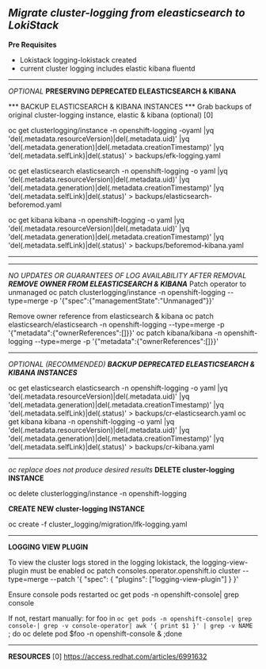 *Migrate cluster-logging from eleasticsearch to LokiStack*
-----------------------------------------


**Pre Requisites**
- Lokistack logging-lokistack created
- current cluster logging includes elastic kibana fluentd


-----------------------------------------
*OPTIONAL*
**PRESERVING DEPRECATED ELEASTICSEARCH & KIBANA**

*** BACKUP ELASTICSEARCH & KIBANA INSTANCES ***
Grab backups of original cluster-logging instance, elastic & kibana (optional) [0]

oc get clusterlogging/instance -n openshift-logging -oyaml |yq 'del(.metadata.resourceVersion)|del(.metadata.uid)' |yq 'del(.metadata.generation)|del(.metadata.creationTimestamp)' |yq 'del(.metadata.selfLink)|del(.status)'  > backups/efk-logging.yaml

oc get elasticsearch elasticsearch -n openshift-logging -o yaml |yq 'del(.metadata.resourceVersion)|del(.metadata.uid)' |yq 'del(.metadata.generation)|del(.metadata.creationTimestamp)' |yq 'del(.metadata.selfLink)|del(.status)'  > backups/elasticsearch-beforemod.yaml

oc get kibana kibana -n openshift-logging -o yaml |yq 'del(.metadata.resourceVersion)|del(.metadata.uid)' |yq 'del(.metadata.generation)|del(.metadata.creationTimestamp)' |yq 'del(.metadata.selfLink)|del(.status)' > backups/beforemod-kibana.yaml

-----------------------------------------
-----------------------------------------
*NO UPDATES OR GUARANTEES OF LOG AVAILABILITY AFTER REMOVAL*
***REMOVE OWNER FROM ELEASTICSEARCH & KIBANA***
Patch operator to unmanaged
oc patch clusterlogging/instance -n openshift-logging --type=merge -p '{"spec":{"managementState":"Unmanaged"}}'


Remove owner reference from elasticsearch & kibana
oc patch elasticsearch/elasticsearch -n openshift-logging  --type=merge -p '{"metadata":{"ownerReferences":[]}}'
oc patch kibana/kibana -n openshift-logging  --type=merge -p '{"metadata":{"ownerReferences":[]}}'

-----------------------------------------

*OPTIONAL (RECOMMENDED)*
***BACKUP DEPRECATED ELEASTICSEARCH & KIBANA INSTANCES***

oc get elasticsearch elasticsearch -n openshift-logging -o yaml |yq 'del(.metadata.resourceVersion)|del(.metadata.uid)' |yq 'del(.metadata.generation)|del(.metadata.creationTimestamp)' |yq 'del(.metadata.selfLink)|del(.status)'  > backups/cr-elasticsearch.yaml
oc get kibana kibana -n openshift-logging -o yaml |yq 'del(.metadata.resourceVersion)|del(.metadata.uid)' |yq 'del(.metadata.generation)|del(.metadata.creationTimestamp)' |yq 'del(.metadata.selfLink)|del(.status)' > backups/cr-kibana.yaml

-----------------------------------------
*oc replace does not produce desired results*
**DELETE cluster-logging INSTANCE**

oc delete clusterlogging/instance -n openshift-logging

**CREATE NEW cluster-logging INSTANCE**

oc create -f cluster_logging/migration/lfk-logging.yaml

-----------------------------------------

**LOGGING VIEW PLUGIN**

To view the cluster logs stored in the logging lokistack, the logging-view-plugin must be enabled
oc patch consoles.operator.openshift.io cluster  --type=merge --patch '{ "spec": { "plugins": ["logging-view-plugin"] } }'

Ensure console pods restarted
oc get pods -n openshift-console| grep console

If not, restart manually:
for foo in `oc get pods -n openshift-console| grep console-| grep -v console-operator| awk '{ print $1 }' | grep -v NAME `; do oc delete pod $foo -n openshift-console & ;done

-----------------------------------------

**RESOURCES**
[0] https://access.redhat.com/articles/6991632
